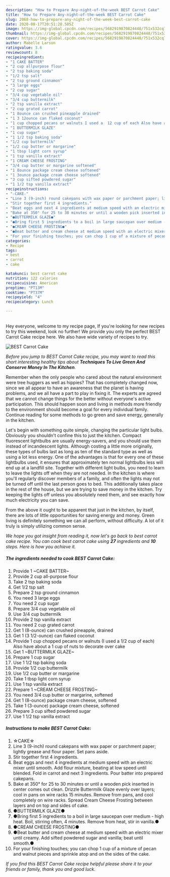 ```yaml
---
description: "How to Prepare Any-night-of-the-week BEST Carrot Cake"
title: "How to Prepare Any-night-of-the-week BEST Carrot Cake"
slug: 2068-how-to-prepare-any-night-of-the-week-best-carrot-cake
date: 2020-08-17T20:51:28.505Z
image: https://img-global.cpcdn.com/recipes/5682919870824448/751x532cq70/best-carrot-cake-recipe-main-photo.jpg
thumbnail: https://img-global.cpcdn.com/recipes/5682919870824448/751x532cq70/best-carrot-cake-recipe-main-photo.jpg
cover: https://img-global.cpcdn.com/recipes/5682919870824448/751x532cq70/best-carrot-cake-recipe-main-photo.jpg
author: Mabelle Larson
ratingvalue: 3.6
reviewcount: 8
recipeingredient:
- "1 CAKE BATTER"
- "2 cup allpurpose flour"
- "2 tsp baking soda"
- "1/2 tsp salt"
- "2 tsp ground cinnamon"
- "3 large eggs"
- "2 cup sugar"
- "3/4 cup vegetable oil"
- "3/4 cup buttermilk"
- "2 tsp vanilla extract"
- "2 cup grated carrot"
- "1 8ounce can crushed pineapple drained"
- "1 3 12ounce can flaked coconut"
- "1 cup chopped pecans or walnuts I used a  12 cup of each Also have about a 1 cup of nuts to decorate over cake"
- "1 BUTTERMILK GLAZE"
- "1 cup sugar"
- "1 1/2 tsp baking soda"
- "1/2 cup buttermilk"
- "1/2 cup butter or margarine"
- "1 tbsp light corn syrup"
- "1 tsp vanilla extract"
- "1 CREAM CHEESE FROSTING"
- "3/4 cup butter or margarine softened"
- "1 8ounce package cream cheese softened"
- "1 3ounce package cream cheese softened"
- "3 cup sifted powdered sugar"
- "1 1/2 tsp vanilla extract"
recipeinstructions:
- "☆CAKE☆"
- "Line 3 (9-inch) round cakepans with wax paper or parchment paper; lightly grease and flour paper. Set pans aside."
- "Stir together first 4 ingredients."
- "Beat eggs and next 4 ingredients at medium speed with an electric mixer until smooth. Add flour mixture, beating at low speed until blended. Fold in carrot and next 3 ingredients. Pour batter into prepared cakepans."
- "Bake at 350° for 25 to 30 minutes or until a wooden pick inserted in center comes out clean. Drizzle Buttermilk Glaze evenly over layers; cool in pans on wire racks 15 minutes. Remove from pans,  and cool completely on wire racks. Spread Cream Cheese Frosting between layers and on top and sides of cake."
- "●BUTTERMILK GLAZE●"
- "●Bring first 5 ingredients to a boil in large saucepan over medium - high heat. Boil, stirring often, 4 minutes. Remove from heat, stir in vanilla.●"
- "●CREAM CHEESE FROSTING●"
- "●Beat butter and cream cheese at medium speed with an electric mixer until creamy. Add sifted powdered sugar and vanilla; beat until smooth.●"
- "For your finishing touches; you can chop 1 cup of a mixture of pecan and walnut pieces and sprinkle atop and on the sides of the cake."
categories:
- Recipe
tags:
- best
- carrot
- cake

katakunci: best carrot cake 
nutrition: 122 calories
recipecuisine: American
preptime: "PT13M"
cooktime: "PT37M"
recipeyield: "4"
recipecategory: Lunch

---
```

<br>
Hey everyone, welcome to my recipe page, If you're looking for new recipes to try this weekend, look no further! We provide you only the perfect BEST Carrot Cake recipe here. We also have wide variety of recipes to try.
<br>


![BEST Carrot Cake](https://img-global.cpcdn.com/recipes/5682919870824448/751x532cq70/best-carrot-cake-recipe-main-photo.jpg)

<i>Before you jump to BEST Carrot Cake recipe, you may want to read this short interesting healthy tips about 
<strong>Techniques To Live Green And Conserve Money In The Kitchen</strong>.</i>
</br>

Remember when the only people who cared about the natural environment were tree huggers as well as hippies? That has completely changed now, since we all appear to have an awareness that the planet is having problems, and we all have a part to play in fixing it. The experts are agreed that we cannot change things for the better without everyone's active participation. This should happen soon and living in methods more friendly to the environment should become a goal for every individual family. Continue reading for some methods to go green and save energy, generally in the kitchen.

Let's begin with something quite simple, changing the particular light bulbs. Obviously you shouldn't confine this to just the kitchen. Compact fluorescent lightbulbs are usually energy-savers, and you should use them instead of incandescent lights. Although costing a little more originally, these types of bulbs last as long as ten of the standard type as well as using a lot less energy. One of the advantages is that for every one of these lightbulbs used, it ensures that approximately ten normal lightbulbs less will end up at a landfill site. Together with different light bulbs, you need to learn to leave the lights off when they are not needed. In the kitchen is where you'll regularly discover members of a family, and often the lights may not be turned off until the last person goes to bed. This additionally takes place in the rest of the house, but we are trying to save money in the kitchen. Try keeping the lights off unless you absolutely need them, and see exactly how much electricity you can save.

From the above it ought to be apparent that just in the kitchen, by itself, there are lots of little opportunities for saving energy and money. Green living is definitely something we can all perform, without difficulty. A lot of it truly is simply utilizing common sense.


<i>We hope you got insight from reading it, now let's go back to best carrot cake recipe. You can cook best carrot cake using <strong>27</strong> ingredients and <strong>10</strong> steps. Here is how you achieve it.
</i>

##### The ingredients needed to cook BEST Carrot Cake:

1. Provide 1 ~CAKE BATTER~
1. Provide 2 cup all-purpose flour
1. Take 2 tsp baking soda
1. Get 1/2 tsp salt
1. Prepare 2 tsp ground cinnamon
1. You need 3 large eggs
1. You need 2 cup sugar
1. Prepare 3/4 cup vegetable oil
1. Use 3/4 cup buttermilk
1. Provide 2 tsp vanilla extract
1. You need 2 cup grated carrot
1. Get 1 (8-ounce) can crushed pineapple, drained
1. Get 1 (3 1/2-ounce) can flaked coconut
1. Provide 1 cup chopped pecans or walnuts (I used a  1/2 cup of each) Also have about a 1 cup of nuts to decorate over cake
1. Get 1 ~BUTTERMILK GLAZE~
1. Prepare 1 cup sugar
1. Use 1 1/2 tsp baking soda
1. Provide 1/2 cup buttermilk
1. Use 1/2 cup butter or margarine
1. Take 1 tbsp light corn syrup
1. Use 1 tsp vanilla extract
1. Prepare 1 ~CREAM CHEESE FROSTING~
1. You need 3/4 cup butter or margarine, softened
1. Get 1 (8-ounce) package cream cheese, softened
1. Take 1 (3-ounce) package cream cheese, softened
1. Prepare 3 cup sifted powdered sugar
1. Use 1 1/2 tsp vanilla extract


##### Instructions to make BEST Carrot Cake:

1. ☆CAKE☆
1. Line 3 (9-inch) round cakepans with wax paper or parchment paper; lightly grease and flour paper. Set pans aside.
1. Stir together first 4 ingredients.
1. Beat eggs and next 4 ingredients at medium speed with an electric mixer until smooth. Add flour mixture, beating at low speed until blended. Fold in carrot and next 3 ingredients. Pour batter into prepared cakepans.
1. Bake at 350° for 25 to 30 minutes or until a wooden pick inserted in center comes out clean. Drizzle Buttermilk Glaze evenly over layers; cool in pans on wire racks 15 minutes. Remove from pans,  and cool completely on wire racks. Spread Cream Cheese Frosting between layers and on top and sides of cake.
1. ●BUTTERMILK GLAZE●
1. ●Bring first 5 ingredients to a boil in large saucepan over medium - high heat. Boil, stirring often, 4 minutes. Remove from heat, stir in vanilla.●
1. ●CREAM CHEESE FROSTING●
1. ●Beat butter and cream cheese at medium speed with an electric mixer until creamy. Add sifted powdered sugar and vanilla; beat until smooth.●
1. For your finishing touches; you can chop 1 cup of a mixture of pecan and walnut pieces and sprinkle atop and on the sides of the cake.


<i>If you find this BEST Carrot Cake recipe helpful please share it to your friends or family, thank you and good luck.</i>
